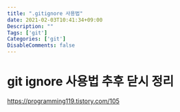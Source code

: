 ```yaml
---
title: ".gitignore 사용법"
date: 2021-02-03T10:41:34+09:00
Description: ""
Tags: ['git']
Categories: ['git']
DisableComments: false
---
```

# git ignore 사용법 추후 닫시 정리
https://programming119.tistory.com/105